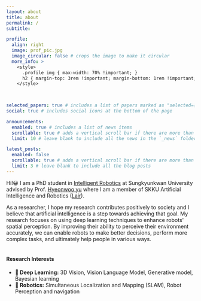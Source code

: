 ```yaml
---
layout: about
title: about
permalink: /
subtitle: 

profile:
  align: right
  image: prof_pic.jpg
  image_circular: false # crops the image to make it circular
  more_info: >
    <style>
      .profile img { max-width: 70% !important; }
      h2 { margin-top: 3rem !important; margin-bottom: 1rem !important; }
    </style>
    


selected_papers: true # includes a list of papers marked as "selected={true}"
social: true # includes social icons at the bottom of the page

announcements:
  enabled: true # includes a list of news items
  scrollable: true # adds a vertical scroll bar if there are more than 3 news items
  limit: 10 # leave blank to include all the news in the `_news` folder

latest_posts:
  enabled: false
  scrollable: true # adds a vertical scroll bar if there are more than 3 new posts items
  limit: 3 # leave blank to include all the blog posts
---
```


Hi!😀 I am a PhD student in [Intelligent Robotics](https://robot.skku.edu/robot_en/index.do) at Sungkyunkwan University advised by Prof. [Hyeonwoo yu](https://bogus2000.github.io/) where I am a member of SKKU Artificial Intelligence and Robotics ([Lair](https://sites.google.com/view/hyeonwooyu/)). 

As a researcher, I hope my research contributes positively to society and I believe that artificial intelligence is a step towards achieving that goal. My research focuses on using deep learning techniques to enhance robots' spatial perception. By improving their ability to perceive their environment accurately, we can enable robots to make better decisions, perform more complex tasks, and ultimately help people in various ways. <br> <br> 



#### Research Interests
- **🧠 Deep Learning:** 3D Vision, Vision Language Model, Generative model, Bayesian learning
- **🤖 Robotics:** Simultaneous Localization and Mapping (SLAM), Robot Perception and navigation